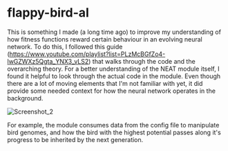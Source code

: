 # flappy-bird-aI
This is something I made (a long time ago) to improve my understanding of how fitness functions reward certain behaviour in an evolving neural network. To do this, I followed this guide (https://www.youtube.com/playlist?list=PLzMcBGfZo4-lwGZWXz5Qgta_YNX3_vLS2) that walks through the code and the overarching theory. For a better understanding of the NEAT module itself, I found it helpful to look through the actual code in the module. Even though there are a lot of moving elements that I'm not familiar with yet, it did provide some needed context for how the neural network operates in the background.

![Screenshot_2](https://user-images.githubusercontent.com/93890310/211852462-bc77de12-7b8c-4cd0-b147-a2ec66231e8a.png)

For example, the module consumes data from the config file to manipulate bird genomes, and how the bird with the highest potential passes along it's progress to be inherited by the next generation.
